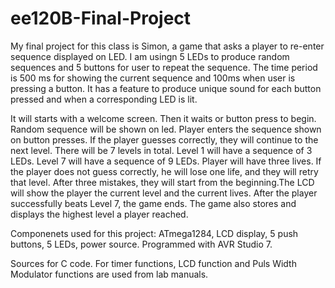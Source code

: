 # ee120B-Final-Project


My final project for this class is Simon, a game that asks a player to re-enter sequence
displayed on LED. 
I am usingn 5 LEDs to produce random sequences and 5 buttons for user to repeat the sequence. 
The time period is 500 ms for showing the current sequence and 100ms when user is pressing a button.
It has a feature to produce unique sound for each button pressed and when a corresponding LED is lit. 

It will starts with a welcome screen. Then it waits or button press to begin.
Random sequence will be shown on led. 
Player enters the sequence shown on button presses. 
If the player guesses correctly, they will continue to the next level. There will be 7 levels in total. Level 1 will
have a sequence of 3 LEDs. Level 7 will have a sequence of 9 LEDs. Player will have three lives. If the
player does not guess correctly, he will lose one life, and they will retry that level. After three mistakes,
they will start from the beginning.The LCD will show the player the current level and the current lives.
After the player successfully beats Level 7, the game ends.
The game also stores and displays the highest level a player reached.

Componenets used for this project: ATmega1284, LCD display, 5 push buttons, 5 LEDs, power source. 
Programmed with AVR Studio 7.

Sources for C code.
For timer functions, LCD function and  Puls Width Modulator functions are used from lab manuals.
